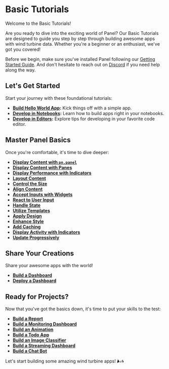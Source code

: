 # Basic Tutorials

Welcome to the Basic Tutorials!

Are you ready to dive into the exciting world of Panel? Our Basic Tutorials are designed to guide you step by step through building awesome apps with wind turbine data. Whether you're a beginner or an enthusiast, we've got you covered!

Before we begin, make sure you've installed Panel following our [Getting Started Guide](../../getting_started/index.md). And don't hesitate to reach out on [Discord](https://discord.gg/rb6gPXbdAr) if you need help along the way.

## Let's Get Started

Start your journey with these foundational tutorials:

- **[Build Hello World App](serve.md):** Kick things off with a simple app.
- **[Develop in Notebooks](develop_notebook.md):** Learn how to build apps right in your notebooks.
- **[Develop in Editors](develop_editor.md):** Explore tips for developing in your favorite code editor.

## Master Panel Basics

Once you're comfortable, it's time to dive deeper:

- **[Display Content with `pn.panel`](pn_panel.md)**
- **[Display Content with Panes](panes.md)**
- **[Display Performance with Indicators](indicators_performance.md)**
- **[Layout Content](layouts.md)**
- **[Control the Size](size.md)**
- **[Align Content](align.md)**
- **[Accept Inputs with Widgets](widgets.md)**
- **[React to User Input](pn_bind.md)**
- **[Handle State](state.md)**
- **[Utilize Templates](templates.md)**
- **[Apply Design](design.md)**
- **[Enhance Style](style.md)**
- **[Add Caching](caching.md)**
- **[Display Activity with Indicators](indicators_activity.md)**
- **[Update Progressively](progressive_layouts.md)**

## Share Your Creations

Share your awesome apps with the world!

- **[Build a Dashboard](build_dashboard.md)**
- **[Deploy a Dashboard](deploy.md)**

## Ready for Projects?

Now that you've got the basics down, it's time to put your skills to the test:

- **[Build a Report](build_report.md)**
- **[Build a Monitoring Dashboard](build_monitoring_dashboard.md)**
- **[Build an Animation](build_animation.md)**
- **[Build a Todo App](build_todo.md)**
- **[Build an Image Classifier](build_image_classifier.md)**
- **[Build a Streaming Dashboard](build_streaming_dashboard.md)**
- **[Build a Chat Bot](build_chatbot.md)**

Let's start building some amazing wind turbine apps! 🌬️🌀
